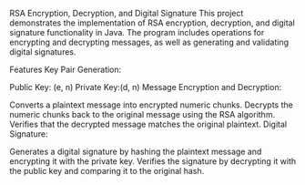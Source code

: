 RSA Encryption, Decryption, and Digital Signature
This project demonstrates the implementation of RSA encryption, decryption, and digital signature functionality in Java. The program includes operations for encrypting and decrypting messages, as well as generating and validating digital signatures.

Features
Key Pair Generation:

Public Key: (e, n)
Private Key:(d, n)
Message Encryption and Decryption:

Converts a plaintext message into encrypted numeric chunks.
Decrypts the numeric chunks back to the original message using the RSA algorithm.
Verifies that the decrypted message matches the original plaintext.
Digital Signature:

Generates a digital signature by hashing the plaintext message and encrypting it with the private key.
Verifies the signature by decrypting it with the public key and comparing it to the original hash.
